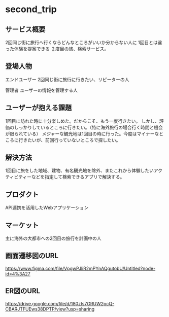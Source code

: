 # second_trip

## サービス概要
2回同じ街に旅行へ行くならどんなところがいいか分からない人に
1回目とは違った体験を提案できる
２度目の旅、検索サービス。

## 登場人物
エンドユーザー
2回同じ街に旅行に行きたい、リピーターの人

管理者
ユーザーの情報を管理する人

## ユーザーが抱える課題
1回目に訪れた時に十分楽しめた。だからこそ、もう一度行きたい。
しかし、評価のしっかりしているところに行きたい。（特に海外旅行の場合行く時間と機会が限られている）
メジャーな観光地は1回目の時に行った。今度はマイナーなところに行きたいが、前回行っていないところで探したい。

## 解決方法
1回目に旅をした地域、建物、有名観光地を除外、またこれから体験したいアクティビティーなどを指定して検索できるアプリで解決する。

## プロダクト
API連携を活用したWebアプリケーション

## マーケット
主に海外の大都市への2回目の旅行を計画中の人

## 画面遷移図のURL
https://www.figma.com/file/VpgwPJliR2mPYnAQgutobU/Untitled?node-id=4%3A27

## ER図のURL
https://drive.google.com/file/d/180zts7GRUW2pcQ-CBARJTFUEws38DPTP/view?usp=sharing
